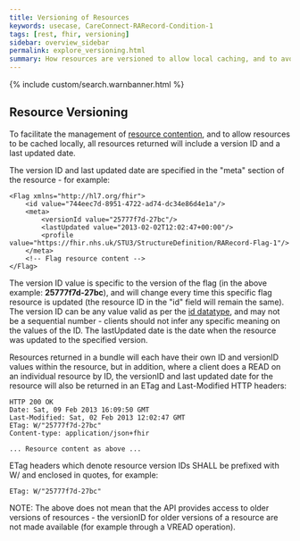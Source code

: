 ```yaml
---
title: Versioning of Resources
keywords: usecase, CareConnect-RARecord-Condition-1
tags: [rest, fhir, versioning]
sidebar: overview_sidebar
permalink: explore_versioning.html
summary: How resources are versioned to allow local caching, and to avoid contention when updating resources
---
```

{% include custom/search.warnbanner.html %}

## Resource Versioning ##

To facilitate the management of [resource contention](http://hl7.org/fhir/http.html#concurrency), and to allow resources to be cached locally, all resources returned will include a version ID and a last updated date.

The version ID and last updated date are specified in the "meta" section of the resource - for example:

```
<Flag xmlns="http://hl7.org/fhir">
	<id value="744eec7d-8951-4722-ad74-dc34e86d4e1a"/>
	<meta>
		<versionId value="25777f7d-27bc"/>
		<lastUpdated value="2013-02-02T12:02:47+00:00"/>
		<profile value="https://fhir.nhs.uk/STU3/StructureDefinition/RARecord-Flag-1"/>
	</meta>
	<!-- Flag resource content -->
</Flag>
```

The version ID value is specific to the version of the flag (in the above example: **25777f7d-27bc**), and will change every time this specific flag resource is updated (the resource ID in the "id" field will remain the same). The version ID can be any value valid as per the [id datatype](https://www.hl7.org/fhir/datatypes.html#id), and may not be a sequential number - clients should not infer any specific meaning on the values of the ID. The lastUpdated date is the date when the resource was updated to the specified version. 

Resources returned in a bundle will each have their own ID and versionID values within the resource, but in addition, where a client does a READ on an individual resource by ID, the versionID and last updated date for the resource will also be returned in an ETag and Last-Modified HTTP headers:

```
HTTP 200 OK
Date: Sat, 09 Feb 2013 16:09:50 GMT
Last-Modified: Sat, 02 Feb 2013 12:02:47 GMT
ETag: W/"25777f7d-27bc"
Content-type: application/json+fhir

... Resource content as above ...
```

ETag headers which denote resource version IDs SHALL be prefixed with W/ and enclosed in quotes, for example:

```
ETag: W/"25777f7d-27bc"
```

NOTE: The above does not mean that the API provides access to older versions of resources - the versionID for older versions of a resource are not made available (for example through a VREAD operation).

